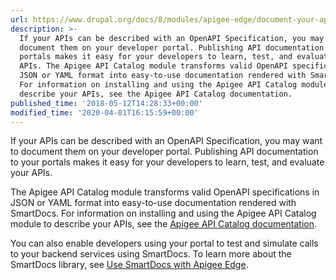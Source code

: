 ```yaml
---
url: https://www.drupal.org/docs/8/modules/apigee-edge/document-your-apis
description: >-
  If your APIs can be described with an OpenAPI Specification, you may want to
  document them on your developer portal. Publishing API documentation to your
  portals makes it easy for your developers to learn, test, and evaluate your
  APIs. The Apigee API Catalog module transforms valid OpenAPI specifications in
  JSON or YAML format into easy-to-use documentation rendered with SmartDocs.
  For information on installing and using the Apigee API Catalog module to
  describe your APIs, see the Apigee API Catalog documentation.
published_time: '2018-05-12T14:28:33+00:00'
modified_time: '2020-04-01T16:15:59+00:00'
---
```

If your APIs can be described with an OpenAPI Specification, you may want to document them on your developer portal. Publishing API documentation to your portals makes it easy for your developers to learn, test, and evaluate your APIs.

The Apigee API Catalog module transforms valid OpenAPI specifications in JSON or YAML format into easy-to-use documentation rendered with SmartDocs. For information on installing and using the Apigee API Catalog module to describe your APIs, see the [Apigee API Catalog documentation](https://www.drupal.org/docs/8/modules/apigee-api-catalog).

You can also enable developers using your portal to test and simulate calls to your backend services using SmartDocs. To learn more about the SmartDocs library, see [Use SmartDocs with Apigee Edge](https://www.drupal.org/docs/8/modules/apigee-api-catalog/use-smartdocs-with-apigee-edge).